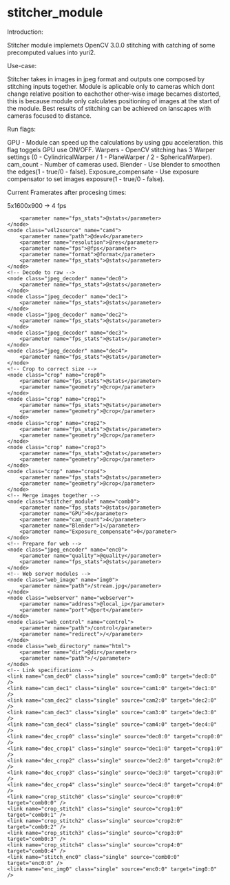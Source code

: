 # stitcher_module

Introduction: 

Stitcher module implemets OpenCV 3.0.0 stitching with catching of some precomputed values into yuri2.

Use-case: 

Stitcher takes in images in jpeg format and outputs one composed by stitching inputs together. Module is aplicable only to cameras which dont change relative position to eachother other-wise image becames distorted, this is because module only calculates positioning of images at the start of the module. Best results of stitching can be achieved on lanscapes with cameras focused to distance.

Run flags: 

GPU - Module can speed up the calculations by using gpu acceleration. this flag toggels GPU use ON/OFF.
Warpers - OpenCV stitching has 3 Warper settings (0 - CylindricalWarper / 1 - PlaneWarper / 2 - SphericalWarper).
cam_count - Number of cameras used.
Blender - Use blender to smoothen the edges(1 - true/0 - false).
Exposure_compensate - Use exposure compensator to set images exposure(1 - true/0 - false).

Current Framerates after procesing times: 

5x1600x900 -> 4 fps



        <parameter name="fps_stats">@stats</parameter>
    </node>
    <node class="v4l2source" name="cam4">
        <parameter name="path">@dev4</parameter>
        <parameter name="resolution">@res</parameter>
        <parameter name="fps">@fps</parameter>
        <parameter name="format">@format</parameter>
        <parameter name="fps_stats">@stats</parameter>
    </node>
    <!-- Decode to raw -->
    <node class="jpeg_decoder" name="dec0">
        <parameter name="fps_stats">@stats</parameter>
    </node>
    <node class="jpeg_decoder" name="dec1">
        <parameter name="fps_stats">@stats</parameter>
    </node>
    <node class="jpeg_decoder" name="dec2">
        <parameter name="fps_stats">@stats</parameter>
    </node>
    <node class="jpeg_decoder" name="dec3">
        <parameter name="fps_stats">@stats</parameter>
    </node>
    <node class="jpeg_decoder" name="dec4">
        <parameter name="fps_stats">@stats</parameter>
    </node>
    <!-- Crop to correct size -->
    <node class="crop" name="crop0">
        <parameter name="fps_stats">@stats</parameter>
        <parameter name="geometry">@crop</parameter>
    </node>
    <node class="crop" name="crop1">
        <parameter name="fps_stats">@stats</parameter>
        <parameter name="geometry">@crop</parameter>
    </node>
    <node class="crop" name="crop2">
        <parameter name="fps_stats">@stats</parameter>
        <parameter name="geometry">@crop</parameter>
    </node>
    <node class="crop" name="crop3">
        <parameter name="fps_stats">@stats</parameter>
        <parameter name="geometry">@crop</parameter>
    </node>
    <node class="crop" name="crop4">
        <parameter name="fps_stats">@stats</parameter>
        <parameter name="geometry">@crop</parameter>
    </node>
    <!-- Merge images together -->
    <node class="stitcher_module" name="comb0">
        <parameter name="fps_stats">@stats</parameter>
        <parameter name="GPU">0</parameter>
        <parameter name="cam_count">4</parameter>
        <parameter name="Blender">1</parameter>
        <parameter name="Exposure_compensate">0</parameter>
    </node>
    <!-- Prepare for web -->
    <node class="jpeg_encoder" name="enc0">
        <parameter name="quality">@quality</parameter>
        <parameter name="fps_stats">@stats</parameter>
    </node>
    <!-- Web server modules -->
    <node class="web_image" name="img0">
        <parameter name="path">/stream.jpg</parameter>
    </node>
    <node class="webserver" name="webserver">
        <parameter name="address">@local_ip</parameter>
        <parameter name="port">@port</parameter>
    </node>
    <node class="web_control" name="control">
        <parameter name="path">/control</parameter>
        <parameter name="redirect">/</parameter>
    </node>
    <node class="web_directory" name="html">
        <parameter name="dir">@dir</parameter>
        <parameter name="path">/</parameter>
    </node>
    <!-- Link specifications -->
    <link name="cam_dec0" class="single" source="cam0:0" target="dec0:0" />
    <link name="cam_dec1" class="single" source="cam1:0" target="dec1:0" />
    <link name="cam_dec2" class="single" source="cam2:0" target="dec2:0" />
    <link name="cam_dec3" class="single" source="cam3:0" target="dec3:0" />
    <link name="cam_dec4" class="single" source="cam4:0" target="dec4:0" />
    <link name="dec_crop0" class="single" source="dec0:0" target="crop0:0" />
    <link name="dec_crop1" class="single" source="dec1:0" target="crop1:0" />
    <link name="dec_crop2" class="single" source="dec2:0" target="crop2:0" />
    <link name="dec_crop3" class="single" source="dec3:0" target="crop3:0" />
    <link name="dec_crop4" class="single" source="dec4:0" target="crop4:0" />
    <link name="crop_stitch0" class="single" source="crop0:0" target="comb0:0" />
    <link name="crop_stitch1" class="single" source="crop1:0" target="comb0:1" />
    <link name="crop_stitch2" class="single" source="crop2:0" target="comb0:2" />
    <link name="crop_stitch3" class="single" source="crop3:0" target="comb0:3" />
    <link name="crop_stitch4" class="single" source="crop4:0" target="comb0:4" />
    <link name="stitch_enc0" class="single" source="comb0:0" target="enc0:0" />
    <link name="enc_img0" class="single" source="enc0:0" target="img0:0" />
</app>
